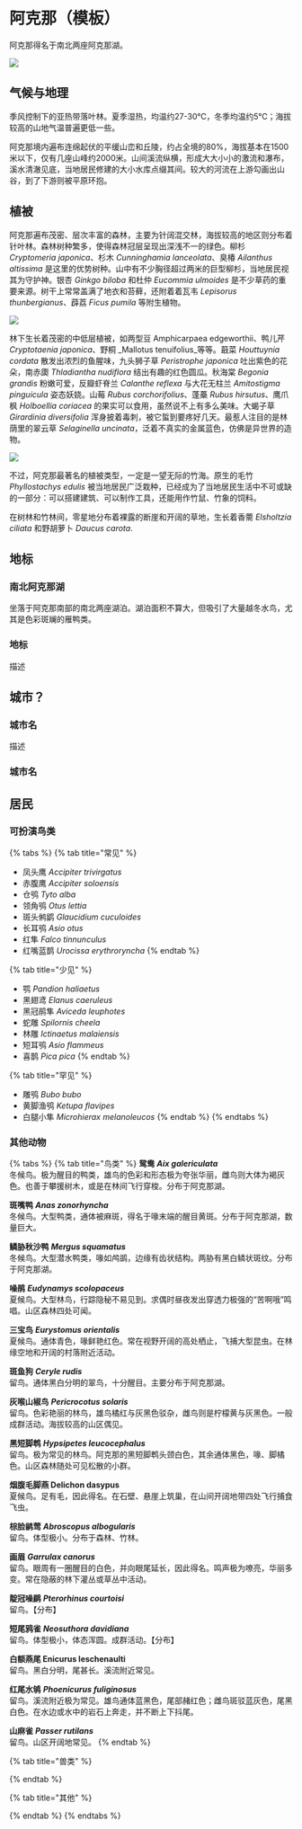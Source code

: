 # 阿克那（模板）

阿克那得名于南北两座阿克那湖。

![](../../.gitbook/assets/img_20180708_101357.jpg)

## 气候与地理

季风控制下的亚热带落叶林。夏季湿热，均温约27-30℃，冬季均温约5℃；海拔较高的山地气温普遍更低一些。

阿克那境内遍布连绵起伏的平缓山峦和丘陵，约占全境的80%，海拔基本在1500米以下，仅有几座山峰约2000米。山间溪流纵横，形成大大小小的激流和瀑布，溪水清澈见底，当地居民修建的大小水库点缀其间。较大的河流在上游勾画出山谷，到了下游则被平原环抱。

## 植被

阿克那遍布茂密、层次丰富的森林，主要为针阔混交林，海拔较高的地区则分布着针叶林。森林树种繁多，使得森林冠层呈现出深浅不一的绿色。柳杉 _Cryptomeria japonica_、杉木 _Cunninghamia lanceolata_、臭椿 _Ailanthus altissima_ 是这里的优势树种。山中有不少胸径超过两米的巨型柳杉，当地居民视其为守护神。银杏 _Ginkgo biloba_ 和杜仲 _Eucommia ulmoides_ 是不少草药的重要来源。树干上常常盖满了地衣和苔藓，还附着着瓦韦 _Lepisorus thunbergianus_、薜荔 _Ficus pumila_ 等附生植物。

![](../../.gitbook/assets/liu-shan.jpg)

林下生长着茂密的中低层植被，如两型豆 Amphicarpaea edgeworthii、鸭儿芹 _Cryptotaenia japonica_、野桐 _Mallotus tenuifolius_等等。蕺菜 _Houttuynia cordata_ 散发出浓烈的鱼腥味，九头狮子草 _Peristrophe japonica_ 吐出紫色的花朵，南赤瓟 _Thladiantha nudiflora_ 结出有趣的红色圆瓜。秋海棠 _Begonia grandis_ 粉嫩可爱，反瓣虾脊兰 _Calanthe reflexa_ 与大花无柱兰 _Amitostigma pinguicula_ 姿态妖娆。山莓 _Rubus corchorifolius_、蓬蘽 _Rubus hirsutus_、鹰爪枫 _Holboellia coriacea_ 的果实可以食用，虽然说不上有多么美味。大蝎子草 _Girardinia diversifolia_ 浑身披着毒刺，被它蜇到要疼好几天。最惹人注目的是林荫里的翠云草 _Selaginella uncinata_，泛着不真实的金属蓝色，仿佛是异世界的造物。

![](../../.gitbook/assets/selaginella_uncinata_photo_by_gordon_k_a_dickson_cc-by-nc-sa-2.0.jpg)

不过，阿克那最著名的植被类型，一定是一望无际的竹海。原生的毛竹 _Phyllostachys edulis_ 被当地居民广泛栽种，已经成为了当地居民生活中不可或缺的一部分：可以搭建建筑、可以制作工具，还能用作竹鼠、竹象的饲料。

在树林和竹林间，零星地分布着裸露的断崖和开阔的草地，生长着香薷 _Elsholtzia ciliata_ 和野胡萝卜 _Daucus carota_.

## 地标

### 南北阿克那湖

坐落于阿克那南部的南北两座湖泊。湖泊面积不算大，但吸引了大量越冬水鸟，尤其是色彩斑斓的雁鸭类。

### 地标

描述

## 城市？

### 城市名

描述

### 城市名

## 居民

### 可扮演鸟类

{% tabs %}
{% tab title="常见" %}
* 凤头鹰 _Accipiter trivirgatus_
* 赤腹鹰 _Accipiter soloensis_
* 仓鸮 _Tyto alba_
* 领角鸮 _Otus lettia_
* 斑头鸺鹠 _Glaucidium cuculoides_
* 长耳鸮 _Asio otus_
* 红隼 _Falco tinnunculus_
* 红嘴蓝鹊 _Urocissa erythroryncha_
{% endtab %}

{% tab title="少见" %}
* 鹗 _Pandion haliaetus_
* 黑翅鸢 _Elanus caeruleus_
* 黑冠鹃隼 _Aviceda leuphotes_
* 蛇雕 _Spilornis cheela_
* 林雕 _Ictinaetus malaiensis_
* 短耳鸮 _Asio flammeus_
* 喜鹊 _Pica pica_
{% endtab %}

{% tab title="罕见" %}
* 雕鸮 _Bubo bubo_
* 黄脚渔鸮 _Ketupa flavipes_
* 白腿小隼 _Microhierax melanoleucos_
{% endtab %}
{% endtabs %}

### 其他动物

{% tabs %}
{% tab title="鸟类" %}
**鸳鸯** _**Aix galericulata**_  
冬候鸟。极为醒目的鸭类，雄鸟的色彩和形态极为夸张华丽，雌鸟则大体为褐灰色。也善于攀援树木，或是在林间飞行穿梭。分布于阿克那湖。

**斑嘴鸭** _**Anas zonorhyncha**_  
冬候鸟。大型鸭类，通体被麻斑，得名于喙末端的醒目黄斑。分布于阿克那湖，数量巨大。

**鳞胁秋沙鸭** _**Mergus squamatus**_  
冬候鸟。大型潜水鸭类，喙如鸬鹚，边缘有齿状结构。两胁有黑白鳞状斑纹。分布于阿克那湖。

**噪鹃** _**Eudynamys scolopaceus**_  
夏候鸟。大型林鸟，行踪隐秘不易见到。求偶时昼夜发出穿透力极强的“苦啊哦”鸣唱。山区森林四处可闻。

**三宝鸟** _**Eurystomus orientalis**_  
夏候鸟。通体青色，喙鲜艳红色。常在视野开阔的高处栖止，飞捕大型昆虫。在林缘空地和开阔的村落附近活动。

**斑鱼狗** _**Ceryle rudis**_  
留鸟。通体黑白分明的翠鸟，十分醒目。主要分布于阿克那湖。

**灰喉山椒鸟** _**Pericrocotus solaris**_  
留鸟。色彩艳丽的林鸟，雄鸟橘红与灰黑色驳杂，雌鸟则是柠檬黄与灰黑色。一般成群活动。海拔较高的山区偶见。

**黑短脚鹎** _**Hypsipetes leucocephalus**_  
留鸟。极为常见的林鸟。阿克那的黑短脚鹎头颈白色，其余通体黑色，喙、脚橘色。山区森林随处可见松散的小群。

**烟腹毛脚燕 Delichon dasypus**  
夏候鸟。足有毛，因此得名。在石壁、悬崖上筑巢，在山间开阔地带四处飞行捕食飞虫。

**棕脸鹟莺** _**Abroscopus albogularis**_  
留鸟。体型极小。分布于森林、竹林。

**画眉** _**Garrulax canorus**_  
留鸟。眼周有一圈醒目的白色，并向眼尾延长，因此得名。鸣声极为嘹亮，华丽多变。常在隐蔽的林下灌丛或草丛中活动。

**靛冠噪鹛** _**Pterorhinus courtoisi**_  
留鸟。【分布】

**短尾鸦雀** _**Neosuthora davidiana**_  
留鸟。体型极小，体态浑圆。成群活动。【分布】

**白额燕尾 Enicurus leschenaulti**  
留鸟。黑白分明，尾甚长。溪流附近常见。

**红尾水鸲** _**Phoenicurus fuliginosus**_  
留鸟。溪流附近极为常见。雄鸟通体蓝黑色，尾部赭红色；雌鸟斑驳蓝灰色，尾黑白色。在水边或水中的岩石上奔走，并不断上下抖尾。

**山麻雀** _**Passer rutilans**_  
留鸟。山区开阔地常见。
{% endtab %}

{% tab title="兽类" %}

{% endtab %}

{% tab title="其他" %}

{% endtab %}
{% endtabs %}

